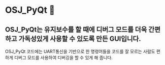 # OSJ_PyQt 🎈

## OSJ_PyQt는 유지보수를 할 때에 디버그 모드를 더욱 간편하고 가독성있게 사용할 수 있도록 만든 GUI입니다.

OSJ_PyQt 코드에는 UART통신을 기반으로 한 명령어들을 코드를 잘 모르는 사람도 편하게 디버그 모드를 사용하여 디버깅을 할 수 있게 해 줍니다.
